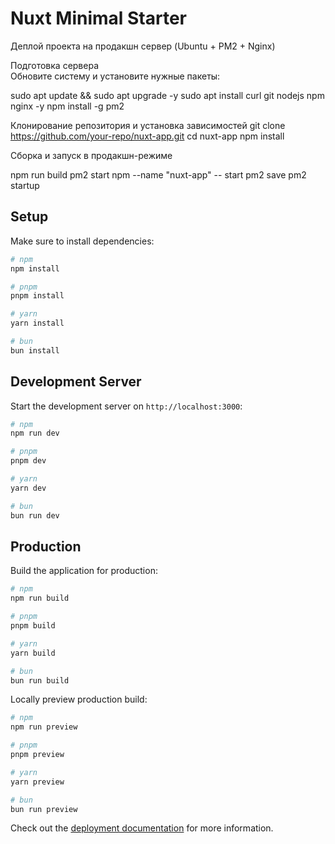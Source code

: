 # Nuxt Minimal Starter

 Деплой проекта на продакшн сервер (Ubuntu + PM2 + Nginx)

Подготовка сервера  
Обновите систему и установите нужные пакеты:

sudo apt update && sudo apt upgrade -y
sudo apt install curl git nodejs npm nginx -y
npm install -g pm2

Клонирование репозитория и установка зависимостей
git clone https://github.com/your-repo/nuxt-app.git
cd nuxt-app
npm install


Сборка и запуск в продакшн-режиме

npm run build
pm2 start npm --name "nuxt-app" -- start
pm2 save
pm2 startup



## Setup

Make sure to install dependencies:

```bash
# npm
npm install

# pnpm
pnpm install

# yarn
yarn install

# bun
bun install
```

## Development Server

Start the development server on `http://localhost:3000`:

```bash
# npm
npm run dev

# pnpm
pnpm dev

# yarn
yarn dev

# bun
bun run dev
```

## Production

Build the application for production:

```bash
# npm
npm run build

# pnpm
pnpm build

# yarn
yarn build

# bun
bun run build
```

Locally preview production build:

```bash
# npm
npm run preview

# pnpm
pnpm preview

# yarn
yarn preview

# bun
bun run preview
```

Check out the [deployment documentation](https://nuxt.com/docs/getting-started/deployment) for more information.
